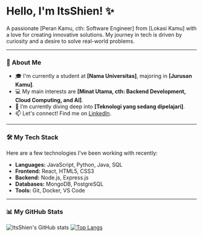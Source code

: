 # Hello, I'm ItsShien! ✨

A passionate [Peran Kamu, cth: Software Engineer] from [Lokasi Kamu] with a love for creating innovative solutions. My journey in tech is driven by curiosity and a desire to solve real-world problems.

---

### 🚀 About Me

- 🎓 I'm currently a student at **[Nama Universitas]**, majoring in **[Jurusan Kamu]**.
- 💻 My main interests are **[Minat Utama, cth: Backend Development, Cloud Computing, and AI]**.
- 🌱 I’m currently diving deep into **[Teknologi yang sedang dipelajari]**.
- 📫 Let's connect! Find me on [LinkedIn](https://linkedin.com/in/username-kamu).

---

### 🛠️ My Tech Stack

Here are a few technologies I've been working with recently:

- **Languages:** JavaScript, Python, Java, SQL
- **Frontend:** React, HTML5, CSS3
- **Backend:** Node.js, Express.js
- **Databases:** MongoDB, PostgreSQL
- **Tools:** Git, Docker, VS Code

---

### 📊 My GitHub Stats

![ItsShien's GitHub stats](https://github-readme-stats.vercel.app/api?username=ItsShien&show_icons=true&theme=radical)
[![Top Langs](https://github-readme-stats.vercel.app/api/top-langs/?username=ItsShien&layout=compact&theme=vision-friendly-dark)](https://github.com/anuraghazra/github-readme-stats)
